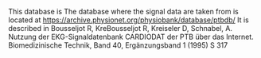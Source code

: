 This database is The database where the signal data are taken from is located at 
https://archive.physionet.org/physiobank/database/ptbdb/
It is described in
Bousseljot R, KreBousseljot R, Kreiseler D, Schnabel, A. Nutzung der EKG-Signaldatenbank CARDIODAT der PTB über das Internet. Biomedizinische Technik, Band 40, Ergänzungsband 1 (1995) S 317 
